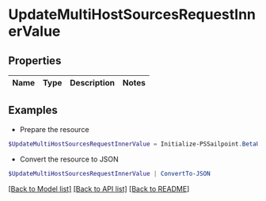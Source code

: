 # UpdateMultiHostSourcesRequestInnerValue
## Properties

Name | Type | Description | Notes
------------ | ------------- | ------------- | -------------

## Examples

- Prepare the resource
```powershell
$UpdateMultiHostSourcesRequestInnerValue = Initialize-PSSailpoint.BetaUpdateMultiHostSourcesRequestInnerValue 
```

- Convert the resource to JSON
```powershell
$UpdateMultiHostSourcesRequestInnerValue | ConvertTo-JSON
```

[[Back to Model list]](../README.md#documentation-for-models) [[Back to API list]](../README.md#documentation-for-api-endpoints) [[Back to README]](../README.md)

